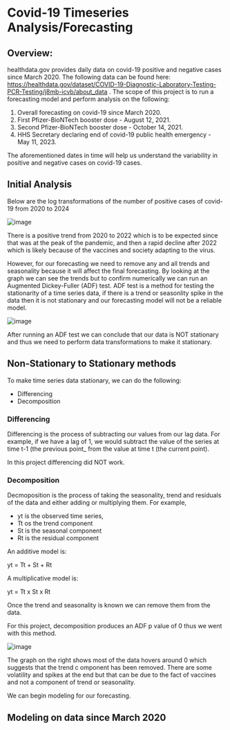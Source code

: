 # Covid-19 Timeseries Analysis/Forecasting

## Overview:

healthdata.gov provides daily data on covid-19 positive and negative cases since March 2020. The following data can be found here: https://healthdata.gov/dataset/COVID-19-Diagnostic-Laboratory-Testing-PCR-Testing/j8mb-icvb/about_data .
The scope of this project is to run a forecasting model and perform analysis on the following:

1) Overall forecasting on covid-19 since March 2020.
2) First Pfizer-BioNTech booster dose - August 12, 2021.
3) Second Pfizer-BioNTech booster dose - October 14, 2021.
4) HHS Secretary declaring end of covid-19 public health emergency - May 11, 2023.

The aforementioned dates in time will help us understand the variability in positive and negative cases on covid-19 cases.

## Initial Analysis

Below are the log transformations of the number of positive cases of covid-19 from 2020 to 2024

![image](https://github.com/MudassirAli94/covid19_timeseries_forecast/assets/38592433/69d238c5-045a-4d89-8eeb-57a1f5e19e7a)

There is a positive trend from 2020 to 2022 which is to be expected since that was at the peak of the pandemic, and then a rapid decline after 2022 which is likely because of the vaccines and society adapting to the virus.

However, for our forecasting we need to remove any and all trends and seasonality because it will affect the final forecasting. By looking at the graph we can see the trends but to confirm numerically we can run an Augmented Dickey-Fuller (ADF) test. ADF test is a method for testing the stationarity of a time series data, if there is a trend or seasonlity spike in the data then it is not stationary and our forecasting model will not be a reliable model.

![image](https://github.com/MudassirAli94/covid19_timeseries_forecast/assets/38592433/53eb42a1-d3ae-46ce-8596-1573336e9631)

After running an ADF test we can conclude that our data is NOT stationary and thus we need to perform data transformations to make it stationary.

## Non-Stationary to Stationary methods

To make time series data stationary, we can do the following:

- Differencing
- Decomposition

### Differencing

Differencing is the process of subtracting our values from our lag data. For example, if we have a lag of 1, we would subtract the value of the series at time t-1 (the previous point_ from the value at time t (the current point).

In this project differencing did NOT work.

### Decomposition

Decmoposition is the process of taking the seasonality, trend and residuals of the data and either adding or multiplying them. For example, 

- yt is the observed time series,
- Tt os the trend component
- St is the seasonal component
- Rt is the residual component

An additive model is:

yt = Tt + St + Rt

A multiplicative model is:

yt = Tt x St x Rt

Once the trend and seasonality is known we can remove them from the data.

For this project, decomposition produces an ADF p value of 0 thus we went with this method.

![image](https://github.com/MudassirAli94/covid19_timeseries_forecast/assets/38592433/0c8717c9-4ae4-47a9-b65e-3de952597511)

The graph on the right shows most of the data hovers around 0 which suggests that the trend c omponent has been removed. There are some volatility and spikes at the end but that can be due to the fact of vaccines and not a component of trend or seasonality. 

We can begin modeling for our forecasting.

## Modeling on data since March 2020
